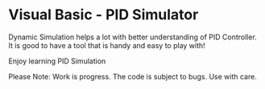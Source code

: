 # Visual Basic - PID Simulator

Dynamic Simulation helps a lot with better understanding of PID Controller. It is good to have a tool that is handy and easy to play with!

Enjoy learning PID Simulation

Please Note: Work is progress. The code is subject to bugs. Use with care. 
